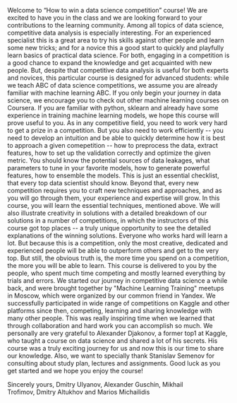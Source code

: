 Welcome to “How to win a data science competition” course! We are excited to have you in the class and we are looking forward to your contributions to the learning community.
Among all topics of data science, competitive data analysis is especially interesting. For an experienced specialist this is a great area to try his skills against other people and learn some new tricks; and for a novice this a good start to quickly and playfully learn basics of practical data science. For both, engaging in a competition is a good chance to expand the knowledge and get acquainted with new people.
But, despite that competitive data analysis is useful for both experts and novices, this particular course is designed for advanced students: while we teach ABC of data science competitions, we assume you are already familiar with machine learning ABC. If you only begin your journey in data science, we encourage you to check out other machine learning courses on Coursera. If you are familiar with python, sklearn and already have some experience in training machine learning models, we hope this course will prove useful to you.
As in any competitive field, you need to work very hard to get a prize in a competition. But you also need to work efficiently -- you need to develop an intuition and be able to quickly determine how it is best to approach a given comepetition -- how to preprocess the data, extract features, how to set up the validation correctly and optimize the given metric. You should know the potential sources of data leakages, what parameters to tune in your favorite models, how to generate powerful features, how to ensemble the models. This is just an essential checklist, that every top data scientist should know. Beyond that, every new competition requires you to craft new techniques and approaches, and as you will go through them, your experience and expertise will grow.
In this course, you will learn the essential techniques, mentioned above. We will also illustrate creativity in solutions with a detailed breakdown of our solutions in a number of competitions, in which the instructors of this course got top places -- a truly unique opportunity to see the detailed explanations of the winning solutions.
Everyone who works hard will learn a lot. But because this is a competition, only the most creative, dedicated and experienced people will be able to outperform others and get to the very top. But still, the obvious truth is, the more time you spend on a competition, the more you will be able to learn.
This course is delivered to you by the people, who spent much time competing and mostly learned everything by trials and errors. We started our journey in competitive data science a while back, and were brought together by "Machine Learning Training" meetups in Moscow, which were organized by our common friend in Yandex. We successfully participated in wide range of competitions on Kaggle and other platforms since then, competing, learning and sharing knowledge with many other people. This was really inspiring time when we learned that through collaboration and hard work you can accomplish so much.
We personally are very grateful to Alexander Djakonov, a former top1 at Kaggle, who taught a course on data science and shared a lot of his secrets. His course was a truly exciting journey for us and now this is our time to share our knowledge. Also, we want to specially thank Stanislav Semenov for consulting about study plan, lectures and assignments.
Good luck as you get started and we hope you enjoy the course!

Sincerely yours,
Dmitry Ulyanov, Alexander Guschin, Mikhail Trofimov, Dmitry Altukhov and Marios Michailidis
